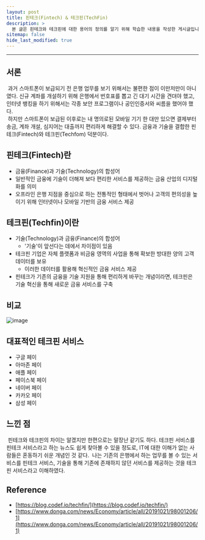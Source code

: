 ```yaml
---
layout: post
title: 핀테크(Fintech) & 테크핀(TechFin)
description: >
  본 글은 핀테크와 테크핀에 대한 용어의 정의를 알기 위해 학습한 내용을 작성한 게시글입니다.
sitemap: false
hide_last_modified: true
---
```


---

## 서론

&nbsp;과거 스마트폰이 보급되기 전 은행 업무를 보기 위해서는 불편한 점이 이만저만이 아니였다. 신규 계좌를 개설하기 위해 은행에서 번호표를 뽑고 긴 대기 시간을 견뎌야 했고, 인터넷 뱅킹을 하기 위해서는 각종 보안 프로그램이나 공인인증서와 씨름을 했어야 했다.
<br>
&nbsp;하지만 스마트폰이 보급된 이후로는 내 명의로된 모바일 기기 한 대만 있으면 결제부터 송금, 계좌 개설, 심지어는 대출까지 편리하게 해결할 수 있다. 금융과 기술을 결합한 핀테크(Fintech)와 테크핀(Techfom) 덕분이다.

## 핀테크(Fintech)란

- 금융(Finance)과 기술(Technology)의 합성어
- 일반적인 금융에 기술이 더해져 보다 편리한 서비스를 제공하는 금융 산업의 디지털화를 의미
- 오프라인 은행 지점을 중심으로 하는 전통적인 형태에서 벗어나 고객의 편의성을 높이기 위해 인터넷이나 모바일 기반의 금융 서비스 제공

## 테크핀(Techfin)이란

- 기술(Technology)과 금융(Finance)의 합성어
  - '기술'이 앞선다는 데에서 차이점이 있음
- 테크핀 기업은 자체 플랫폼과 비금융 영역의 사업을 통해 확보한 방대한 양의 고객 데이터를 보유
  - 이러한 데이터를 활용해 혁신적인 금융 서비스 제공
- 핀테크가 기존의 금융을 기술 지원을 통해 편리하게 바꾸는 개념이라면, 테크핀은 기술 혁신을 통해 새로운 금융 서비스를 구축

## 비교

![image](https://user-images.githubusercontent.com/68031450/232445791-0452ccfb-2630-4136-9a77-6a40a021881a.png)

## 대표적인 테크핀 서비스

- 구글 페이
- 아마존 페이
- 애플 페이
- 페이스북 페이
- 네이버 페이
- 카카오 페이
- 삼성 페이

## 느낀 점

&nbsp;핀테크와 테크핀의 차이는 알겠지만 한편으로는 말장난 같기도 하다. 테크핀 서비스를 핀테크 서비스라고 하는 뉴스도 쉽게 찾아볼 수 있을 정도로, IT에 대한 이해가 없는 사람들은 혼동하기 쉬운 개념인 것 같다.
&nbsp;나는 기존의 은행에서 하는 업무를 볼 수 있는 서비스를 핀테크 서비스, 기술을 통해 기존에 존재하지 않던 서비스를 제공하는 것을 테크핀 서비스라고 이해하였다.

## Reference

- [https://blog.codef.io/techfin/](https://blog.codef.io/techfin/)
- [https://www.donga.com/news/Economy/article/all/20191021/98001206/1](https://www.donga.com/news/Economy/article/all/20191021/98001206/1)
